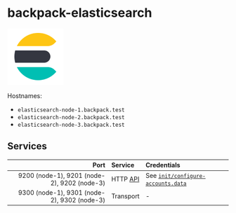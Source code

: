 # backpack-elasticsearch

![Elasticsearch](../../doc/assets/logos/elasticsearch.png)

Hostnames:

- `elasticsearch-node-1.backpack.test`
- `elasticsearch-node-2.backpack.test`
- `elasticsearch-node-3.backpack.test`

## Services

| Port | Service | Credentials
| ---: | :------ | :----------
| 9200 (node-1), 9201 (node-2), 9202 (node-3) | HTTP [API](https://www.elastic.co/guide/en/elasticsearch/reference/current/rest-apis.html) | See [`init/configure-accounts.data`](init/configure-accounts.data)
| 9300 (node-1), 9301 (node-2), 9302 (node-3) | Transport | -

